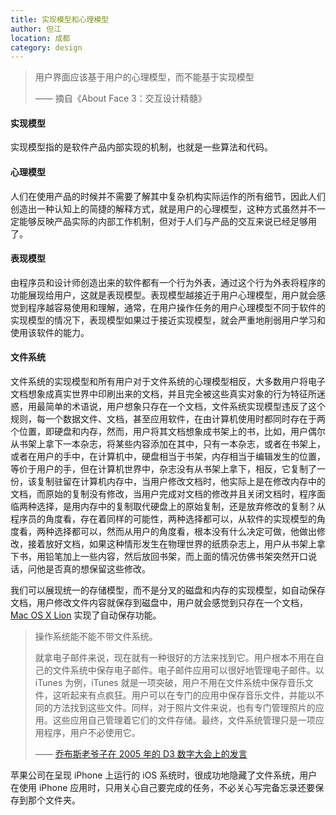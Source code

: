 ```yaml
---
title: 实现模型和心理模型
author: 但江
location: 成都 
category: design
---
```


> 用户界面应该基于用户的心理模型，而不能基于实现模型
>
> —— 摘自《About Face 3：交互设计精髓》

#### 实现模型

实现模型指的是软件产品内部实现的机制，也就是一些算法和代码。

#### 心理模型

人们在使用产品的时候并不需要了解其中复杂机构实际运作的所有细节，因此人们创造出一种认知上的简捷的解释方式，就是用户的心理模型，这种方式虽然并不一定能够反映产品实际的内部工作机制，但对于人们与产品的交互来说已经足够用了。

#### 表现模型

由程序员和设计师创造出来的软件都有一个行为外表，通过这个行为外表将程序的功能展现给用户，这就是表现模型。表现模型越接近于用户心理模型，用户就会感觉到程序越容易使用和理解，通常，在用户操作任务的用户心理模型不同于软件的实现模型的情况下，表现模型如果过于接近实现模型，就会严重地削弱用户学习和使用该软件的能力。

#### 文件系统

文件系统的实现模型和所有用户对于文件系统的心理模型相反，大多数用户将电子文档想象成真实世界中印刷出来的文档，并且完全被这些真实对象的行为特征所迷惑，用最简单的术语说，用户想象只存在一个文档，文件系统实现模型违反了这个规则，每一个数据文件、文档，甚至应用软件，在由计算机使用时都同时存在于两个位置，即硬盘和内存，然而，用户将其文档想象成书架上的书，比如，用户偶尔从书架上拿下一本杂志，将某些内容添加在其中，只有一本杂志，或者在书架上，或者在用户的手中，在计算机中，硬盘相当于书架，内存相当于编辑发生的位置，等价于用户的手，但在计算机世界中，杂志没有从书架上拿下，相反，它复制了一份，该复制驻留在计算机内存中，当用户修改文档时，他实际上是在修改内存中的文档，而原始的复制没有修改，当用户完成对文档的修改并且关闭文档时，程序面临两种选择，是用内存中的复制取代硬盘上的原始复制，还是放弃修改的复制？从程序员的角度看，存在着同样的可能性，两种选择都可以，从软件的实现模型的角度看，两种选择都可以，然而从用户的角度看，根本没有什么决定可做，他做出修改，接着放好文档，如果这种情形发生在物理世界的纸质杂志上，用户从书架上拿下书，用铅笔加上一些内容，然后放回书架，而上面的情况仿佛书架突然开口说话，问他是否真的想保留这些修改。

我们可以展现统一的存储模型，而不是分叉的磁盘和内存的实现模型，如自动保存文档，用户修改文件内容就保存到磁盘中，用户就会感觉到只存在一个文档，[Mac OS X Lion][1] 实现了自动保存功能。

> 操作系统能不能不带文件系统。
>
> 就拿电子邮件来说，现在就有一种很好的方法来找到它。用户根本不用在自己的文件系统中保存电子邮件。电子邮件应用可以很好地管理电子邮件。以 iTunes 为例，iTunes 就是一项突破，用户不用在文件系统中保存音乐文件，这听起来有点疯狂。用户可以在专门的应用中保存音乐文件，并能以不同的方法找到这些文件。同样，对于照片文件来说，也有专门管理照片的应用。这些应用自己管理着它们的文件存储。最终，文件系统管理只是一项应用程序，用户不必使用它。 
>
> —— [乔布斯老爷子在 2005 年的 D3 数字大会上的发言][2]

苹果公司在呈现 iPhone 上运行的 iOS 系统时，很成功地隐藏了文件系统，用户在使用 iPhone 应用时，只用关心自己要完成的任务，不必关心写完备忘录还要保存到那个文件夹。

[1]: http://zh.wikipedia.org/wiki/OS_X_Lion
[2]: http://tech.qq.com/a/20120607/000369.htm
